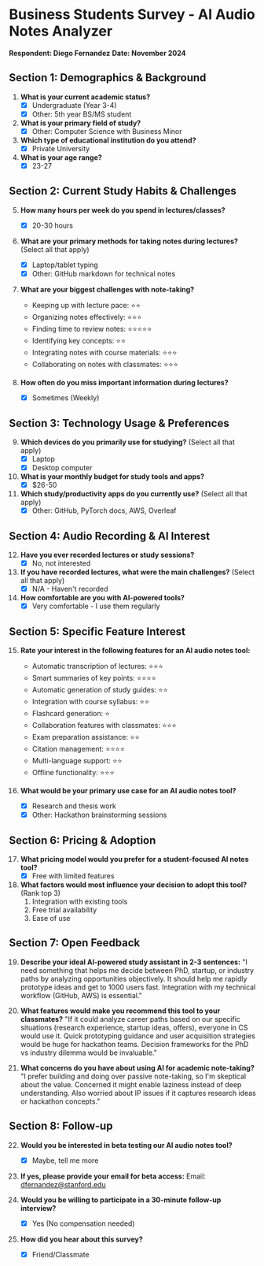 # Business Students Survey - AI Audio Notes Analyzer
**Respondent: Diego Fernandez**
**Date: November 2024**

## Section 1: Demographics & Background

1. **What is your current academic status?**
   - [X] Undergraduate (Year 3-4)
   - [X] Other: 5th year BS/MS student

2. **What is your primary field of study?**
   - [X] Other: Computer Science with Business Minor

3. **Which type of educational institution do you attend?**
   - [X] Private University

4. **What is your age range?**
   - [X] 23-27

## Section 2: Current Study Habits & Challenges

5. **How many hours per week do you spend in lectures/classes?**
   - [X] 20-30 hours

6. **What are your primary methods for taking notes during lectures?** (Select all that apply)
   - [X] Laptop/tablet typing
   - [X] Other: GitHub markdown for technical notes

7. **What are your biggest challenges with note-taking?**
   - Keeping up with lecture pace: ⭐⭐
   - Organizing notes effectively: ⭐⭐⭐
   - Finding time to review notes: ⭐⭐⭐⭐⭐
   - Identifying key concepts: ⭐⭐
   - Integrating notes with course materials: ⭐⭐⭐
   - Collaborating on notes with classmates: ⭐⭐⭐

8. **How often do you miss important information during lectures?**
   - [X] Sometimes (Weekly)

## Section 3: Technology Usage & Preferences

9. **Which devices do you primarily use for studying?** (Select all that apply)
   - [X] Laptop
   - [X] Desktop computer

10. **What is your monthly budget for study tools and apps?**
    - [X] $26-50

11. **Which study/productivity apps do you currently use?** (Select all that apply)
    - [X] Other: GitHub, PyTorch docs, AWS, Overleaf

## Section 4: Audio Recording & AI Interest

12. **Have you ever recorded lectures or study sessions?**
    - [X] No, not interested

13. **If you have recorded lectures, what were the main challenges?** (Select all that apply)
    - [X] N/A - Haven't recorded

14. **How comfortable are you with AI-powered tools?**
    - [X] Very comfortable - I use them regularly

## Section 5: Specific Feature Interest

15. **Rate your interest in the following features for an AI audio notes tool:**
    - Automatic transcription of lectures: ⭐⭐⭐
    - Smart summaries of key points: ⭐⭐⭐⭐
    - Automatic generation of study guides: ⭐⭐
    - Integration with course syllabus: ⭐⭐
    - Flashcard generation: ⭐
    - Collaboration features with classmates: ⭐⭐⭐
    - Exam preparation assistance: ⭐⭐
    - Citation management: ⭐⭐⭐⭐
    - Multi-language support: ⭐⭐
    - Offline functionality: ⭐⭐⭐

16. **What would be your primary use case for an AI audio notes tool?**
    - [X] Research and thesis work
    - [X] Other: Hackathon brainstorming sessions

## Section 6: Pricing & Adoption

17. **What pricing model would you prefer for a student-focused AI notes tool?**
    - [X] Free with limited features

18. **What factors would most influence your decision to adopt this tool?** (Rank top 3)
    1. Integration with existing tools
    2. Free trial availability
    3. Ease of use

## Section 7: Open Feedback

19. **Describe your ideal AI-powered study assistant in 2-3 sentences:**
    "I need something that helps me decide between PhD, startup, or industry paths by analyzing opportunities objectively. It should help me rapidly prototype ideas and get to 1000 users fast. Integration with my technical workflow (GitHub, AWS) is essential."

20. **What features would make you recommend this tool to your classmates?**
    "If it could analyze career paths based on our specific situations (research experience, startup ideas, offers), everyone in CS would use it. Quick prototyping guidance and user acquisition strategies would be huge for hackathon teams. Decision frameworks for the PhD vs industry dilemma would be invaluable."

21. **What concerns do you have about using AI for academic note-taking?**
    "I prefer building and doing over passive note-taking, so I'm skeptical about the value. Concerned it might enable laziness instead of deep understanding. Also worried about IP issues if it captures research ideas or hackathon concepts."

## Section 8: Follow-up

22. **Would you be interested in beta testing our AI audio notes tool?**
    - [X] Maybe, tell me more

23. **If yes, please provide your email for beta access:**
    Email: dfernandez@stanford.edu

24. **Would you be willing to participate in a 30-minute follow-up interview?**
    - [X] Yes (No compensation needed)

25. **How did you hear about this survey?**
    - [X] Friend/Classmate
